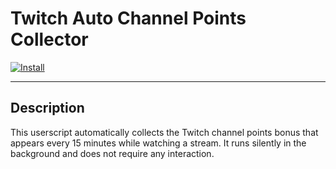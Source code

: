 # Twitch Auto Channel Points Collector

[![Install](https://img.shields.io/badge/install-userscript-purple?style=for-the-badge&logo=tampermonkey)](https://raw.githubusercontent.com/Kurotaku-sama/Userscripts/main/userscripts/Twitch_Channel_Points_Bonus_Collector/script.user.js)

---

## Description

This userscript automatically collects the Twitch channel points bonus that appears every 15 minutes while watching a stream.
It runs silently in the background and does not require any interaction.
